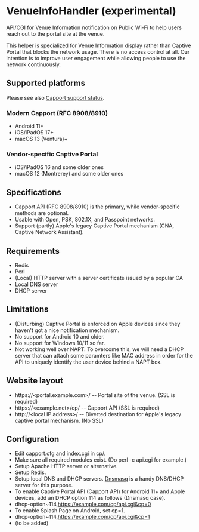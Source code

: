 # VenueInfoHandler (experimental)
API/CGI for Venue Information notification on Public Wi-Fi to help users reach out to the portal site at the venue.

This helper is specialized for Venue Information display rather than Captive Portal that blocks the network usage. There is no access control at all. Our intention is to improve user engagement while allowing people to use the network continuously.

## Supported platforms

Please see also [Capport support status](OS-status.md).

### Modern Capport (RFC 8908/8910)
- Android 11+
- iOS/iPadOS 17+
- macOS 13 (Ventura)+

### Vendor-specific Captive Portal
- iOS/iPadOS 16 and some older ones
- macOS 12 (Montrerey) and some older ones


## Specifications
- Capport API (RFC 8908/8910) is the primary, while vendor-specific methods are optional.
- Usable with Open, PSK, 802.1X, and Passpoint networks.
- Support (partly) Apple's legacy Captive Portal mechanism (CNA, Captive Network Assistant).

## Requirements
- Redis
- Perl
- (Local) HTTP server with a server certificate issued by a popular CA
- Local DNS server
- DHCP server

## Limitations
- (Disturbing) Captive Portal is enforced on Apple devices since they haven't got a nice notification mechanism.
- No support for Android 10 and older.
- No support for Windows 10/11 so far.
- Not working well over NAPT. To overcome this, we will need a DHCP server that can attach some paramters like MAC address in order for the API to uniquely identify the user device behind a NAPT box.

## Website layout
- https://\<portal.example.com\>/ -- Portal site of the venue. (SSL is required)
- https://\<example.net\>/cp/ -- Capport API (SSL is required)
- http://\<local IP address\>/ -- Diverted destination for Apple's legacy captive portal mechanism. (No SSL)

## Configuration
- Edit capport.cfg and index.cgi in cp/.
- Make sure all required modules exist. (Do perl -c api.cgi for example.)
- Setup Apache HTTP server or alternative.
- Setup Redis.
- Setup local DNS and DHCP servers. [Dnsmasq](http://www.thekelleys.org.uk/dnsmasq/doc.html) is a handy DNS/DHCP server for this purpose.
- To enable Captive Portal API (Capport API) for Android 11+ and Apple devices, add an DHCP option 114 as follows (Dnsmasq case).
 - dhcp-option~114,https://example.com/cp/api.cgi&cp=0
- To enable Splash Page on Android, set cp=1.
 - dhcp-option~114,https://example.com/cp/api.cgi&cp=1
- (to be added)

